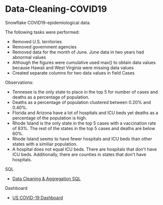 # Data-Cleaning-COVID19

Snowflake COVID19-epidemiological data.

The following tasks were performed:
- Removed U.S. territories
- Removed government agencies
- Removed data for the month of June.  June data in two years had abnormal values 
- Although the figures were cumulative used max() to obtain data values because Hawaii and West Virginia were missing data values
- Created separate columns for two data values in field Cases

Observations:
- Tennesee is the only state to place in the top 5 for number of cases and deaths as a percentage of population.
- Deaths as a percentage of population clustered between 0.20% and 0.40%.
- Florida and Arizona have a lot of hospitals and ICU beds yet deaths as a percentage of the population is high.
- Rhode Island is the only state in the top 5 cases with a vaccination rate of 83%.  The rest of the states in the top 5 cases and deaths are below 60%.
- Rhode Island seems to have fewer hospitals and ICU beds than other states with a similiar population.
- A hospital does not equal ICU beds.  There are hospitals that don't have ICU beds.  Additionally, there are counties in states that don't have hospitals.

SQL
- [Data Cleaning  & Aggregation SQL](https://github.com/Sarah269/Data-Cleaning-COVID19/blob/main/Snowflake%20COVID19%20060423.txt)

Dashboard
- [US COVID-19 Dashboard](https://public.tableau.com/views/Sample_16857372916990/Dashboard1?:language=en-US&:display_count=n&:origin=viz_share_link)

